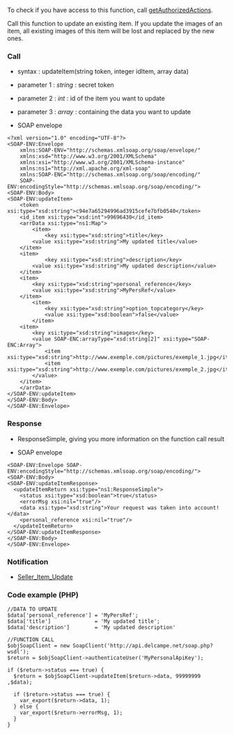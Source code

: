 To check if you have access to this function, call [getAuthorizedActions](getAuthorizedActions.md).

Call this function to update an existing item.
If you update the images of an item, all existing images of this item will be lost and replaced by the new ones.


### Call ###

  * syntax : updateItem(string token, integer idItem, array data)

  * parameter 1 : _string_ : secret token
  * parameter 2 : _int_    : id of the item you want to update
  * parameter 3 : _array_  : containing the data you want to update

  * SOAP envelope
```
<?xml version="1.0" encoding="UTF-8"?> 
<SOAP-ENV:Envelope 
    xmlns:SOAP-ENV="http://schemas.xmlsoap.org/soap/envelope/" 
    xmlns:xsd="http://www.w3.org/2001/XMLSchema" 
    xmlns:xsi="http://www.w3.org/2001/XMLSchema-instance" 
    xmlns:ns1="http://xml.apache.org/xml-soap" 
    xmlns:SOAP-ENC="http://schemas.xmlsoap.org/soap/encoding/" 
    SOAP-ENV:encodingStyle="http://schemas.xmlsoap.org/soap/encoding/">
<SOAP-ENV:Body>
<SOAP-ENV:updateItem>
    <token xsi:type="xsd:string">c94e7a65294996ad3915cefe7bfb0540</token>
    <id_item xsi:type="xsd:int">99696430</id_item>
    <arrData xsi:type="ns1:Map">
    	<item>
            <key xsi:type="xsd:string">title</key>
	    <value xsi:type="xsd:string">My updated title</value>
	</item>
	<item>
            <key xsi:type="xsd:string">description</key>
	    <value xsi:type="xsd:string">My updated description</value>
	</item>
	<item>
	    <key xsi:type="xsd:string">personal_reference</key>
	    <value xsi:type="xsd:string">MyPersRef</value>
	</item>
        <item>
            <key xsi:type="xsd:string">option_topcategory</key>
            <value xsi:type="xsd:boolean">false</value>
        </item>
	<item>
	    <key xsi:type="xsd:string">images</key>
	    <value SOAP-ENC:arrayType="xsd:string[2]" xsi:type="SOAP-ENC:Array">
	        <item xsi:type="xsd:string">http://www.exemple.com/pictures/exemple_1.jpg</item>
	        <item xsi:type="xsd:string">http://www.exemple.com/pictures/exemple_2.jpg</item>
	    </value>
	</item>
	</arrData>
</SOAP-ENV:updateItem>
</SOAP-ENV:Body>
</SOAP-ENV:Envelope>
```

### Response ###

  * ResponseSimple, giving you more information on the function call result

  * SOAP envelope
```
<SOAP-ENV:Envelope SOAP-ENV:encodingStyle="http://schemas.xmlsoap.org/soap/encoding/">
<SOAP-ENV:Body>
<SOAP-ENV:updateItemResponse>
  <updateItemReturn xsi:type="ns1:ResponseSimple">
    <status xsi:type="xsd:boolean">true</status>
    <errorMsg xsi:nil="true"/>
    <data xsi:type="xsd:string">Your request was taken into account!</data>
    <personal_reference xsi:nil="true"/>
  </updateItemReturn>
</SOAP-ENV:updateItemResponse>
</SOAP-ENV:Body>
</SOAP-ENV:Envelope>
```

### Notification ###
  * [Seller\_Item\_Update](Notifications#Seller_Item_Update.md)

### Code example (PHP) ###
```
//DATA TO UPDATE
$data['personal_reference'] = 'MyPersRef';
$data['title']              = 'My updated title';
$data['description']        = 'My updated description'

//FUNCTION CALL
$objSoapClient = new SoapClient('http://api.delcampe.net/soap.php?wsdl');
$return = $objSoapClient->authenticateUser('MyPersonalApiKey');

if ($return->status === true) {
  $return = $objSoapClient->updateItem($return->data, 99999999 ,$data);

  if ($return->status === true) {
    var_export($return->data, 1);
  } else {
    var_export($return->errorMsg, 1);
  } 
}
```